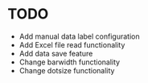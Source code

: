TODO
====

- Add manual data label configuration
- Add Excel file read functionality
- Add data save feature
- Change barwidth functionality
- Change dotsize functionality
